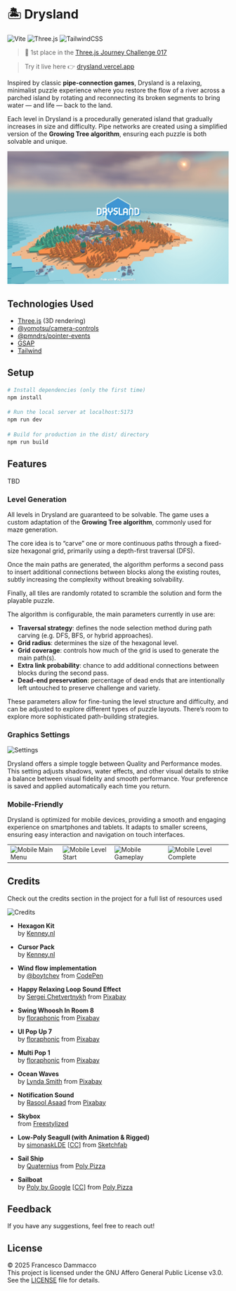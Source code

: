 # 🏝️ Drysland

![Vite](https://img.shields.io/badge/Vite-B73BFE?style=for-the-badge&logo=vite&logoColor=FFD62E)
![Three.js	](https://img.shields.io/badge/ThreeJs-black?style=for-the-badge&logo=three.js&logoColor=white)
![TailwindCSS](https://img.shields.io/badge/Tailwind_CSS-38B2AC?style=for-the-badge&logo=tailwind-css&logoColor=white)

> 🥇 1st place in the [Three.js Journey Challenge 017](https://threejs-journey.com/challenges/017-island)

> Try it live here 👉 [drysland.vercel.app](https://drysland.vercel.app)

Inspired by classic **pipe-connection games**, Drysland is a relaxing, minimalist puzzle experience where you restore the flow of a river across a parched island by rotating and reconnecting its broken segments to bring water — and life — back to the land.

Each level in Drysland is a procedurally generated island that gradually increases in size and difficulty.
Pipe networks are created using a simplified version of the **Growing Tree algorithm**, ensuring each puzzle is both solvable and unique.

<img src="./static/cover.png" alt="Cover"  >

## Technologies Used

- [Three.js](https://threejs.org/) (3D rendering)
- [@yomotsu/camera-controls](https://github.com/yomotsu/camera-controls)
- [@pmndrs/pointer-events](https://www.npmjs.com/package/@pmndrs/pointer-events)
- [GSAP](https://gsap.com/)
- [Tailwind](https://tailwindcss.com/)

## Setup

```bash
# Install dependencies (only the first time)
npm install

# Run the local server at localhost:5173
npm run dev

# Build for production in the dist/ directory
npm run build
```

## Features

TBD

### Level Generation

All levels in Drysland are guaranteed to be solvable. The game uses a custom adaptation of the **Growing Tree algorithm**, commonly used for maze generation.

The core idea is to “carve” one or more continuous paths through a fixed-size hexagonal grid, primarily using a depth-first traversal (DFS).

Once the main paths are generated, the algorithm performs a second pass to insert additional connections between blocks along the existing routes, subtly increasing the complexity without breaking solvability.

Finally, all tiles are randomly rotated to scramble the solution and form the playable puzzle.

The algorithm is configurable, the main parameters currently in use are:

- **Traversal strategy**: defines the node selection method during path carving (e.g. DFS, BFS, or hybrid approaches).
- **Grid radius**: determines the size of the hexagonal level.
- **Grid coverage**: controls how much of the grid is used to generate the main path(s).
- **Extra link probability**: chance to add additional connections between blocks during the second pass.
- **Dead-end preservation**: percentage of dead ends that are intentionally left untouched to preserve challenge and variety.

These parameters allow for fine-tuning the level structure and difficulty, and can be adjusted to explore different types of puzzle layouts. There’s room to explore more sophisticated path-building strategies.

### Graphics Settings

<img src="./screens/settings.png" alt="Settings"  >

Drysland offers a simple toggle between Quality and Performance modes. This setting adjusts shadows, water effects, and other visual details to strike a balance between visual fidelity and smooth performance. Your preference is saved and applied automatically each time you return.

### Mobile-Friendly

Drysland is optimized for mobile devices, providing a smooth and engaging experience on smartphones and tablets. It adapts to smaller screens, ensuring easy interaction and navigation on touch interfaces.

|                                                             |                                                               |                                                            |                                                                  |
| ----------------------------------------------------------- | ------------------------------------------------------------- | ---------------------------------------------------------- | ---------------------------------------------------------------- |
| <img src="./screens/mobile-1.png" alt="Mobile Main Menu"  > | <img src="./screens/mobile-2.png" alt="Mobile Level Start"  > | <img src="./screens/mobile-3.png" alt="Mobile Gameplay"  > | <img src="./screens/mobile-4.png" alt="Mobile Level Complete"  > |

## Credits

Check out the credits section in the project for a full list of resources used

<img src="./screens/credits.png" alt="Credits"  >

- **Hexagon Kit**  
  by [Kenney.nl](https://kenney.nl/assets/hexagon-kit)

- **Cursor Pack**  
  by [Kenney.nl](https://kenney.nl/assets/cursor-pack)

- **Wind flow implementation**  
  by [@boytchev](https://github.com/boytchev) from [CodePen](https://codepen.io/boytchev/pen/qBLNEVZ)

- **Happy Relaxing Loop Sound Effect**  
  by [Sergei Chetvertnykh](https://pixabay.com/users/sergequadrado-24990007/?utm_source=link-attribution&utm_medium=referral&utm_campaign=music&utm_content=275487) from [Pixabay](https://pixabay.com/sound-effects//?utm_source=link-attribution&utm_medium=referral&utm_campaign=music&utm_content=275487)

- **Swing Whoosh In Room 8**  
  by [floraphonic](https://pixabay.com/users/floraphonic-38928062/?utm_source=link-attribution&utm_medium=referral&utm_campaign=music&utm_content=234259) from [Pixabay](https://pixabay.com//?utm_source=link-attribution&utm_medium=referral&utm_campaign=music&utm_content=234259)

- **UI Pop Up 7**  
  by [floraphonic](https://pixabay.com/users/floraphonic-38928062/?utm_source=link-attribution&utm_medium=referral&utm_campaign=music&utm_content=197891) from [Pixabay](https://pixabay.com//?utm_source=link-attribution&utm_medium=referral&utm_campaign=music&utm_content=197891)

- **Multi Pop 1**  
  by [floraphonic](https://pixabay.com/users/floraphonic-38928062/?utm_source=link-attribution&utm_medium=referral&utm_campaign=music&utm_content=188165) from [Pixabay](https://pixabay.com//?utm_source=link-attribution&utm_medium=referral&utm_campaign=music&utm_content=188165)

- **Ocean Waves**  
  by [Lynda Smith](https://pixabay.com/users/missywhimsyart-4358466/?utm_source=link-attribution&utm_medium=referral&utm_campaign=music&utm_content=266187) from [Pixabay](https://pixabay.com/sound-effects//?utm_source=link-attribution&utm_medium=referral&utm_campaign=music&utm_content=266187)

- **Notification Sound**  
  by [Rasool Asaad](https://pixabay.com/users/rasoolasaad-47313572/?utm_source=link-attribution&utm_medium=referral&utm_campaign=music&utm_content=269266) from [Pixabay](https://pixabay.com//?utm_source=link-attribution&utm_medium=referral&utm_campaign=music&utm_content=269266)

- **Skybox**  
  from [Freestylized](https://freestylized.com/skybox/sky_42/)

- **Low-Poly Seagull (with Animation & Rigged)**  
  by [simonaskLDE](https://skfb.ly/orun9) [[CC](http://creativecommons.org/licenses/by/4.0/)] from [Sketchfab](https://sketchfab.com)

- **Sail Ship**  
  by [Quaternius](https://poly.pizza/m/cIzO4MBPqI) from [Poly Pizza](https://poly.pizza)

- **Sailboat**  
  by [Poly by Google](https://poly.pizza/m/1d76pfN4Dne) [[CC](https://creativecommons.org/licenses/by/3.0/)] from [Poly Pizza](https://poly.pizza)

## Feedback

If you have any suggestions, feel free to reach out!

## License

© 2025 Francesco Dammacco  
This project is licensed under the GNU Affero General Public License v3.0.  
See the [LICENSE](./LICENSE) file for details.
